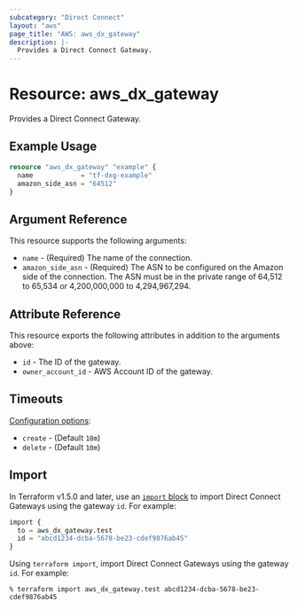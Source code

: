 ```yaml
---
subcategory: "Direct Connect"
layout: "aws"
page_title: "AWS: aws_dx_gateway"
description: |-
  Provides a Direct Connect Gateway.
---
```


# Resource: aws_dx_gateway

Provides a Direct Connect Gateway.

## Example Usage

```terraform
resource "aws_dx_gateway" "example" {
  name            = "tf-dxg-example"
  amazon_side_asn = "64512"
}
```

## Argument Reference

This resource supports the following arguments:

* `name` - (Required) The name of the connection.
* `amazon_side_asn` - (Required) The ASN to be configured on the Amazon side of the connection. The ASN must be in the private range of 64,512 to 65,534 or 4,200,000,000 to 4,294,967,294.

## Attribute Reference

This resource exports the following attributes in addition to the arguments above:

* `id` - The ID of the gateway.
* `owner_account_id` - AWS Account ID of the gateway.

## Timeouts

[Configuration options](https://developer.hashicorp.com/terraform/language/resources/syntax#operation-timeouts):

- `create` - (Default `10m`)
- `delete` - (Default `10m`)

## Import

In Terraform v1.5.0 and later, use an [`import` block](https://developer.hashicorp.com/terraform/language/import) to import Direct Connect Gateways using the gateway `id`. For example:

```terraform
import {
  to = aws_dx_gateway.test
  id = "abcd1234-dcba-5678-be23-cdef9876ab45"
}
```

Using `terraform import`, import Direct Connect Gateways using the gateway `id`. For example:

```console
% terraform import aws_dx_gateway.test abcd1234-dcba-5678-be23-cdef9876ab45
```
